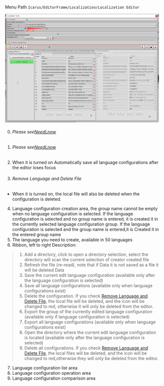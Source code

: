 Menu Path `Icarus/EditorFrame/Localization/Localization Editor`

![Localization Tools](../../../Images/Editor/En/LocalizationTools.png)

0. ###### Please see[NeedLnow](0.NeedLnow.md#LanguageSeting)
1. ###### Please see[NeedLnow](0.NeedLnow.md#CreatAndParseSelect)
2. When it is turned on Automatically save all language configurations after the editor loses focus
2. ###### Remove Language and Delete File
- When it is turned on, the local file will also be deleted when the configuration is deleted.
4. Language configuration creation area, the group name cannot be empty when no language configuration is selected. If the language configuration is selected and no group name is entered, it is created it in the currently selected language configuration group. If the language configuration is selected and the group name is entered,it is Created it  in the entered group name
5. The language you need to create, available in 50 languages
6. Ribbon, left to right Description:
> 1. Add a directory, click to open a directory selection, select the directory will scan the current selection of creator created file
> 2.  Refresh the file (re-read), note that if Data it is not saved as a file it will be deleted Data
> 3. Save the current edit language configuration (available only after the language configuration is selected)
> 4. Save all language configurations (available only when language configurations exist)
> 5. Delete the configuration. If you check [Remove Language and Delete File](#RemoveLanguageandDeleteFile), the local file will be deleted, and the icon will be changed to red, otherwise it will only be deleted from the editor.
> 6. Export the group of the currently edited language configuration (available only if language configuration is selected)
> 7. Export all language configurations (available only when language configurations exist)
> 8. Open the directory where the current edit language configuration is located (available only after the language configuration is selected)
> 9. Delete all configurations. If you check [Remove Language and Delete File](#RemoveLanguageandDeleteFile), the local files will be deleted, and the icon will be changed to red,otherwise they will only be deleted from the editor.

7. Language configuration list area
8. Language configuration operation area
9. Language configuration comparison area